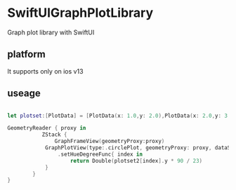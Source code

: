 # SwiftUIGraphPlotLibrary

Graph plot library with SwiftUI


## platform
It supports only on ios v13  


## useage
``` swift

let plotset:[PlotData] = [PlotData(x: 1.0,y: 2.0),PlotData(x: 2.0,y: 3.0),PlotData(x: 3.0,y: 2.0),PlotData(x: 4.0,y: 8.0),PlotData(x: 5.0,y: 30.0),PlotData(x: 6.0,y: 25.0),PlotData(x: 7.0,y: 24.0),PlotData(x: 8.0,y: 23.0),PlotData(x: 9.0,y: 22.0),PlotData(x: 9.6,y: 21.0)]

GeometryReader { proxy in
           ZStack {
               GraphFrameView(geometryProxy:proxy)
            GraphPlotView(type:.circlePlot, geometryProxy: proxy, dataSet: plotset2).setCircle(color:.blue){index in plotset2[index].y * 1.4}
                .setHueDegreeFunc{ index in
                    return Double(plotset2[index].y * 90 / 23)
            }
        }
}

```
